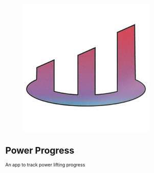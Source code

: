 <p align="center">
  <img title="Power Progress logo" alt="Power Progress logo" width="400" height="400" src="https://raw.githubusercontent.com/KiritchoukC/power_progress/master/design/500px_logo.png">
</p>

# Power Progress
An app to track power lifting progress
